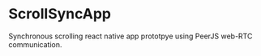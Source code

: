 # ScrollSyncApp

Synchronous scrolling react native app prototpye using PeerJS web-RTC communication.
